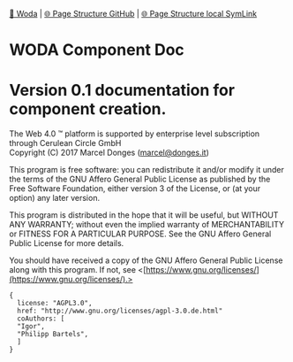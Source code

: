 [📁 Woda](../woda.md) | [🌐 Page Structure GitHub](/2cu.atlassian.net/wiki/spaces/CCU/pages/400000094/woda-component-doc.md) | [🌐 Page Structure local SymLink](./woda-component-doc.page.md)

# WODA Component Doc

# Version 0.1 documentation for component creation.

The Web 4.0 ™ platform is supported by enterprise level subscription through Cerulean Circle GmbH  
Copyright (C) 2017 Marcel Donges ([marcel@donges.it](mailto:marcel@donges.it))

This program is free software: you can redistribute it and/or modify it under the terms of the GNU Affero General Public License as published by the Free Software Foundation, either version 3 of the License, or (at your option) any later version.

This program is distributed in the hope that it will be useful, but WITHOUT ANY WARRANTY; without even the implied warranty of MERCHANTABILITY or FITNESS FOR A PARTICULAR PURPOSE. See the GNU Affero General Public License for more details.

You should have received a copy of the GNU Affero General Public License along with this program. If not, see <[https://www.gnu.org/licenses/](https://www.gnu.org/licenses/).>

```
{
  license: "AGPL3.0",
  href: "http://www.gnu.org/licenses/agpl-3.0.de.html"
  coAuthors: [
  "Igor",
  "Philipp Bartels",
  ]
}
```
